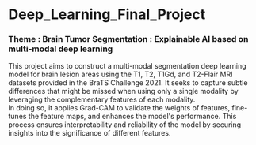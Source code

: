 # Deep_Learning_Final_Project

### Theme : Brain Tumor Segmentation : Explainable AI based on multi-modal deep learning

This project aims to construct a multi-modal segmentation deep learning model for brain lesion areas using the T1, T2, T1Gd, and T2-Flair MRI datasets provided in the BraTS Challenge 2021. It seeks to capture subtle differences that might be missed when using only a single modality by leveraging the complementary features of each modality.
<br>
In doing so, it applies Grad-CAM to validate the weights of features, fine-tunes the feature maps, and enhances the model's performance. This process ensures interpretability and reliability of the model by securing insights into the significance of different features.
